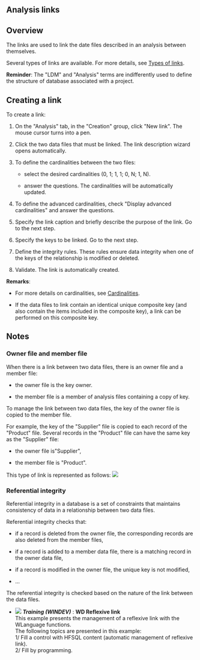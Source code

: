 


## Analysis links
			



<a name="NOTE1"></a>
<a name="NOTE1_1"></a>


## Overview
<a name="overview_ELTTEXTE000146"></a>
The links are used to link the date files described in an analysis between themselves.

Several types of links are available. For more details, see [Types of links](../Editeurs/2011001.md).

**Reminder**: The "LDM" and "Analysis" terms are indifferently used to define the structure of database associated with a project.

<a name="NOTE2"></a>
<a name="NOTE2_1"></a>


## Creating a link
<a name="creating_link_ELTTEXTE000170"></a>
To create a link:

1. On the "Analysis" tab, in the "Creation" group, click "New link". The mouse cursor turns into a pen.

2. Click the two data files that must be linked. The link description wizard opens automatically.

3. To define the cardinalities between the two files:

	- select the desired cardinalities (0, 1; 1, 1; 0, N; 1, N).

	- answer the questions. The cardinalities will be automatically updated.




4. To define the advanced cardinalities, check "Display advanced cardinalities" and answer the questions.

5. Specify the link caption and briefly describe the purpose of the link. Go to the next step. 

6. Specify the keys to be linked. Go to the next step. 

7. Define the integrity rules. These rules ensure data integrity when one of the keys of the relationship is modified or deleted.

8. Validate. The link is automatically created.




**Remarks**: 

- For more details on cardinalities, see [Cardinalities](../Editeurs/2011014.md).

- If the data files to link contain an identical unique composite key (and also contain the items included in the composite key), a link can be performed on this composite key.




<a name="NOTE3"></a>
<a name="NOTE3_1"></a>


## Notes
<a name="notes_ELTTEXTE000194"></a>


### Owner file and member file
<a name="owner_file_and_member_file_ELTPARAGRAPHE000066"></a>

When there is a link between two data files, there is an owner file and a member file:

- the owner file is the key owner.

- the member file is a member of analysis files containing a copy of key.




To manage the link between two data files, the key of the owner file is copied to the member file.

For example, the key of the "Supplier" file is copied to each record of the "Product" file. Several records in the "Product" file can have the same key as the "Supplier" file:

- the owner file is"Supplier",

- the member file is "Product".




This type of link is represented as follows:
![](https://doc.pcsoft.fr/en-US/images/image.awp?langid=3&name=FichierPropMembre.gif)

<a name="NOTE3_2"></a>


### Referential integrity
<a name="referential_integrity_ELTPARAGRAPHE000086"></a>

Referential integrity in a database is a set of constraints that maintains consistency of data in a relationship between two data files.

Referential integrity checks that:

- if a record is deleted from the owner file, the corresponding records are also deleted from the member files, 

- if a record is added to a member data file, there is a matching record in the owner data file,

- if a record is modified in the owner file, the unique key is not modified, 

- ...




The referential integrity is checked based on the nature of the link between the data files.


- ![](https://doc.pcsoft.fr/en-US/images/image.awp?langid=3&name=WDReflexivelink.gif) ***Training (WINDEV)*** : **WD Reflexive link** <br>This example presents the management of a reflexive link with the WLanguage functions.<br>The following topics are presented in this example:<br>1/ Fill a control with HFSQL content (automatic management of reflexive link).<br>2/ Fill by programming.


